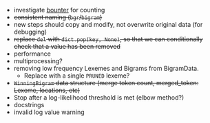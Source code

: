 - investigate [bounter](https://github.com/RaRe-Technologies/bounter) for counting
- ~~consistent naming (`bgr`/`bigram`)~~
- new steps should copy and modify, not overwrite original data (for debugging)
- ~~replace `del` with `dict.pop(key, None)`, so that we can conditionally check that a value has been removed~~
- performance
- multiprocessing?
- removing low frequency Lexemes and Bigrams from BigramData.
  - Replace with a single `PRUNED` lexeme?
- ~~`WinningBigram` data structure (merge token count, merged_token: Lexeme, locations, etc)~~
- Stop after a log-likelihood threshold is met (elbow method?)
- docstrings
- invalid log value warning